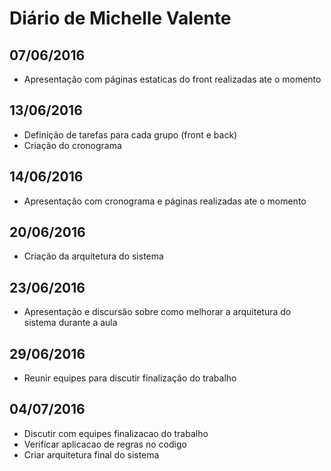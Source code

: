 # Diário de Michelle Valente

## 07/06/2016
* Apresentação com páginas estaticas do front realizadas ate o momento

## 13/06/2016
* Definição de tarefas para cada grupo (front e back)
* Criação do cronograma 

## 14/06/2016
* Apresentação com cronograma e páginas realizadas ate o momento

## 20/06/2016
* Criação da arquitetura do sistema

## 23/06/2016
* Apresentação e discursão sobre como melhorar a arquitetura do sistema durante a aula

## 29/06/2016
* Reunir equipes para discutir finalização do trabalho

## 04/07/2016
* Discutir com equipes finalizacao do trabalho
* Verificar aplicacao de regras no codigo
* Criar arquitetura final do sistema